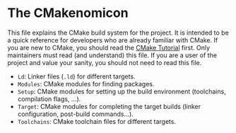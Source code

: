 # The CMakenomicon

This file explains the CMake build system for the project.
It is intended to be a quick reference for developers who are already familiar with CMake.
If you are new to CMake, you should read the [CMake Tutorial](https://cmake.org/cmake/help/latest/guide/tutorial/index.html) first.
Only maintainers must read (and understand) this file.
If you are a user of the project and value your sanity, you should not need to read this file.

- `Ld`: Linker files (`.ld`) for different targets.
- `Modules`: CMake modules for finding packages.
- `Setup`: CMake modules for setting up the build environment (toolchains, compilation flags, ...).
- `Target`: CMake modules for completing the target builds (linker configuration, post-build commands...).
- `Toolchains`: CMake toolchain files for different targets.
